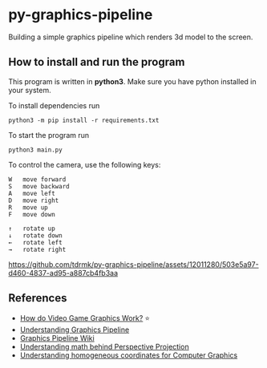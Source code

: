 # py-graphics-pipeline

Building a simple graphics pipeline which renders 3d model to the screen.

## How to install and run the program

This program is written in **python3**. Make sure you have python installed in your system.

To install dependencies run

    python3 -m pip install -r requirements.txt


To start the program run

    python3 main.py


To control the camera, use the following keys:

    W   move forward
    S   move backward
    A   move left
    D   move right
    R   move up
    F   move down

    ↑   rotate up
    ↓   rotate down
    ←   rotate left
    →   rotate right
    

https://github.com/tdrmk/py-graphics-pipeline/assets/12011280/503e5a97-d460-4837-ad95-a887cb4fb3aa

## References
- [How do Video Game Graphics Work?](https://www.youtube.com/watch?v=C8YtdC8mxTU) :star:
- [Understanding Graphics Pipeline](https://www.youtube.com/watch?v=7qUuzRY5YwI)
- [Graphics Pipeline Wiki](https://en.wikipedia.org/wiki/Graphics_pipeline)
- [Understanding math behind Perspective Projection](https://www.youtube.com/watch?v=U0_ONQQ5ZNM)
- [Understanding homogeneous coordinates for Computer Graphics](https://www.youtube.com/watch?v=o-xwmTODTUI)
